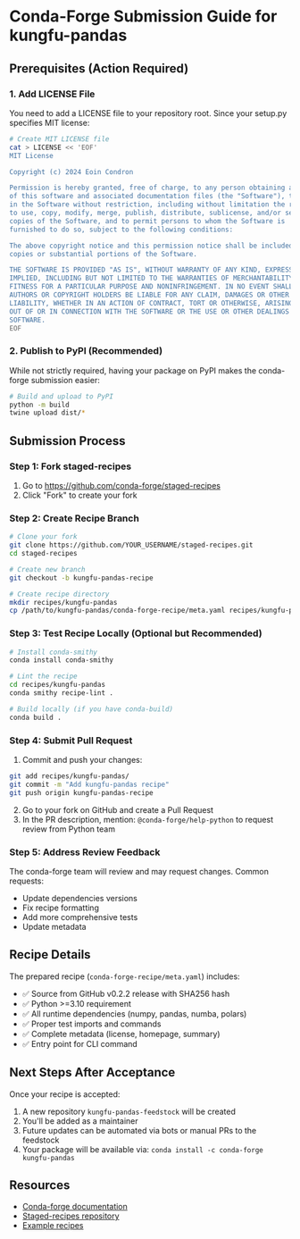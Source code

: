 # Conda-Forge Submission Guide for kungfu-pandas

## Prerequisites (Action Required)

### 1. Add LICENSE File
You need to add a LICENSE file to your repository root. Since your setup.py specifies MIT license:

```bash
# Create MIT LICENSE file
cat > LICENSE << 'EOF'
MIT License

Copyright (c) 2024 Eoin Condron

Permission is hereby granted, free of charge, to any person obtaining a copy
of this software and associated documentation files (the "Software"), to deal
in the Software without restriction, including without limitation the rights
to use, copy, modify, merge, publish, distribute, sublicense, and/or sell
copies of the Software, and to permit persons to whom the Software is
furnished to do so, subject to the following conditions:

The above copyright notice and this permission notice shall be included in all
copies or substantial portions of the Software.

THE SOFTWARE IS PROVIDED "AS IS", WITHOUT WARRANTY OF ANY KIND, EXPRESS OR
IMPLIED, INCLUDING BUT NOT LIMITED TO THE WARRANTIES OF MERCHANTABILITY,
FITNESS FOR A PARTICULAR PURPOSE AND NONINFRINGEMENT. IN NO EVENT SHALL THE
AUTHORS OR COPYRIGHT HOLDERS BE LIABLE FOR ANY CLAIM, DAMAGES OR OTHER
LIABILITY, WHETHER IN AN ACTION OF CONTRACT, TORT OR OTHERWISE, ARISING FROM,
OUT OF OR IN CONNECTION WITH THE SOFTWARE OR THE USE OR OTHER DEALINGS IN THE
SOFTWARE.
EOF
```

### 2. Publish to PyPI (Recommended)
While not strictly required, having your package on PyPI makes the conda-forge submission easier:

```bash
# Build and upload to PyPI
python -m build
twine upload dist/*
```

## Submission Process

### Step 1: Fork staged-recipes
1. Go to https://github.com/conda-forge/staged-recipes
2. Click "Fork" to create your fork

### Step 2: Create Recipe Branch
```bash
# Clone your fork
git clone https://github.com/YOUR_USERNAME/staged-recipes.git
cd staged-recipes

# Create new branch
git checkout -b kungfu-pandas-recipe

# Create recipe directory
mkdir recipes/kungfu-pandas
cp /path/to/kungfu-pandas/conda-forge-recipe/meta.yaml recipes/kungfu-pandas/
```

### Step 3: Test Recipe Locally (Optional but Recommended)
```bash
# Install conda-smithy
conda install conda-smithy

# Lint the recipe
cd recipes/kungfu-pandas
conda smithy recipe-lint .

# Build locally (if you have conda-build)
conda build .
```

### Step 4: Submit Pull Request
1. Commit and push your changes:
```bash
git add recipes/kungfu-pandas/
git commit -m "Add kungfu-pandas recipe"
git push origin kungfu-pandas-recipe
```

2. Go to your fork on GitHub and create a Pull Request
3. In the PR description, mention: `@conda-forge/help-python` to request review from Python team

### Step 5: Address Review Feedback
The conda-forge team will review and may request changes. Common requests:
- Update dependencies versions
- Fix recipe formatting
- Add more comprehensive tests
- Update metadata

## Recipe Details

The prepared recipe (`conda-forge-recipe/meta.yaml`) includes:
- ✅ Source from GitHub v0.2.2 release with SHA256 hash
- ✅ Python >=3.10 requirement
- ✅ All runtime dependencies (numpy, pandas, numba, polars)
- ✅ Proper test imports and commands
- ✅ Complete metadata (license, homepage, summary)
- ✅ Entry point for CLI command

## Next Steps After Acceptance

Once your recipe is accepted:
1. A new repository `kungfu-pandas-feedstock` will be created
2. You'll be added as a maintainer
3. Future updates can be automated via bots or manual PRs to the feedstock
4. Your package will be available via: `conda install -c conda-forge kungfu-pandas`

## Resources
- [Conda-forge documentation](https://conda-forge.org/docs/)
- [Staged-recipes repository](https://github.com/conda-forge/staged-recipes)
- [Example recipes](https://github.com/conda-forge/staged-recipes/tree/main/recipes)